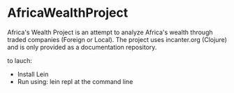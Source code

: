 AfricaWealthProject
===================

Africa's Wealth Project is an attempt to analyze Africa's wealth through traded companies (Foreign or Local). The project uses incanter.org (Clojure) and is only provided as a documentation repository.

to lauch:

- Install Lein
- Run using: lein repl at the command line
